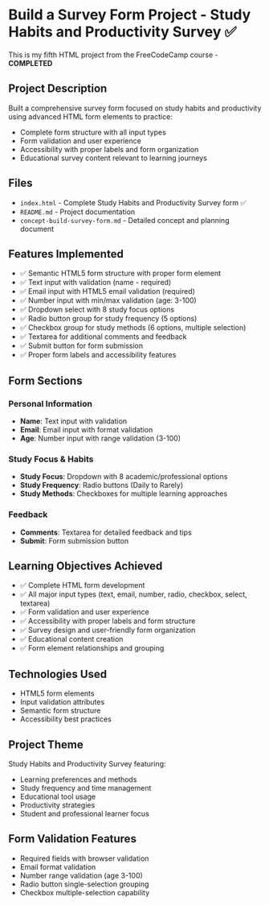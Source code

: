 # Build a Survey Form Project - Study Habits and Productivity Survey ✅

This is my fifth HTML project from the FreeCodeCamp course - **COMPLETED**

## Project Description
Built a comprehensive survey form focused on study habits and productivity using advanced HTML form elements to practice:
- Complete form structure with all input types
- Form validation and user experience
- Accessibility with proper labels and form organization
- Educational survey content relevant to learning journeys

## Files
- `index.html` - Complete Study Habits and Productivity Survey form ✅
- `README.md` - Project documentation
- `concept-build-survey-form.md` - Detailed concept and planning document

## Features Implemented
- ✅ Semantic HTML5 form structure with proper form element
- ✅ Text input with validation (name - required)
- ✅ Email input with HTML5 email validation (required)
- ✅ Number input with min/max validation (age: 3-100)
- ✅ Dropdown select with 8 study focus options
- ✅ Radio button group for study frequency (5 options)
- ✅ Checkbox group for study methods (6 options, multiple selection)
- ✅ Textarea for additional comments and feedback
- ✅ Submit button for form submission
- ✅ Proper form labels and accessibility features

## Form Sections

### Personal Information
- **Name**: Text input with validation
- **Email**: Email input with format validation  
- **Age**: Number input with range validation (3-100)

### Study Focus & Habits
- **Study Focus**: Dropdown with 8 academic/professional options
- **Study Frequency**: Radio buttons (Daily to Rarely)
- **Study Methods**: Checkboxes for multiple learning approaches

### Feedback
- **Comments**: Textarea for detailed feedback and tips
- **Submit**: Form submission button

## Learning Objectives Achieved
- ✅ Complete HTML form development
- ✅ All major input types (text, email, number, radio, checkbox, select, textarea)
- ✅ Form validation and user experience
- ✅ Accessibility with proper labels and form structure
- ✅ Survey design and user-friendly form organization
- ✅ Educational content creation
- ✅ Form element relationships and grouping

## Technologies Used
- HTML5 form elements
- Input validation attributes
- Semantic form structure
- Accessibility best practices

## Project Theme
Study Habits and Productivity Survey featuring:
- Learning preferences and methods
- Study frequency and time management
- Educational tool usage
- Productivity strategies
- Student and professional learner focus

## Form Validation Features
- Required fields with browser validation
- Email format validation
- Number range validation (age 3-100)
- Radio button single-selection grouping
- Checkbox multiple-selection capability
